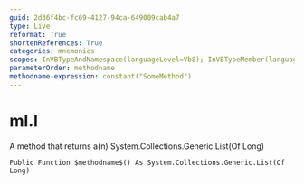 ```yaml
---
guid: 2d36f4bc-fc69-4127-94ca-649009cab4a7
type: Live
reformat: True
shortenReferences: True
categories: mnemonics
scopes: InVBTypeAndNamespace(languageLevel=Vb8); InVBTypeMember(languageLevel=Vb8)
parameterOrder: methodname
methodname-expression: constant("SomeMethod")
---
```


# ml.l

A method that returns a(n) System.Collections.Generic.List(Of Long)

```
Public Function $methodname$() As System.Collections.Generic.List(Of Long)
```
